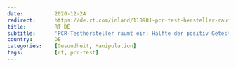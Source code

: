 ```yaml
---
date:          2020-12-24
redirect:      https://de.rt.com/inland/110981-pcr-test-hersteller-raumt-moglicherweise/
title:         RT DE
subtitle:      'PCR-Testhersteller räumt ein: Hälfte der positiv Getesteten ist möglicherweise nicht infektiös'
country:       DE
categories:    [Gesundheit, Manipulation]
tags:          [rt, pcr-test]
---
```

